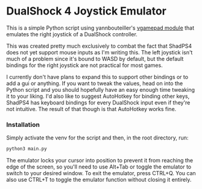 # DualShock 4 Joystick Emulator

This is a simple Python script using yannbouteiller's [vgamepad module](https://github.com/yannbouteiller/vgamepad) that emulates the right joystick of a DualShock controller.

This was created pretty much exclusively to combat the fact that ShadPS4 does not yet support mouse inputs as I'm writing this. The left joystick isn't much of a problem since it's bound to WASD by default, but the default bindings for the right joystick are not practical for most games.

I currently don't have plans to expand this to support other bindings or to add a gui or anything. If you want to tweak the values, head on into the Python script and you should hopefully have an easy enough time tweaking it to your liking. I'd also like to suggest AutoHotkey for binding other keys, ShadPS4 has keyboard bindings for every DualShock input even if they're not intuitive. The result of that though is that AutoHotkey works fine.

### Installation

Simply activate the venv for the script and then, in the root directory, run:
```bash
python3 main.py
```
The emulator locks your cursor into position to prevent it from reaching the edge of the screen, so you'll need to use Alt+Tab or toggle the emulator to switch to your desired window.
To exit the emulator, press CTRL+Q. You can also use CTRL+T to toggle the emulator function without closing it entirely.
